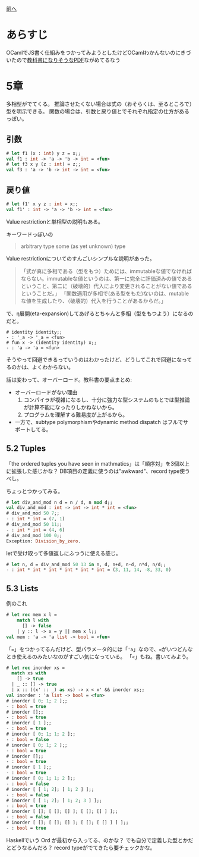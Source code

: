 [前へ](04introductiontoobjectivecaml-1.md)

# あらすじ

OCamlでJS書く仕組みをつかってみようとしたけどOCamlわかんないのにきづいたので[教科書になりそうなPDF](https://www.google.co.jp/search?q=Introduction+to+Objective+Caml)ながめてるなう

# 5章

多相型がでてくる。
推論させたくない場合は式の（おそらくは、至るところで）型を明示できる。
関数の場合は、引数と戻り値とでそれぞれ指定の仕方があるっぽい。

## 引数

```ocaml
# let f1 (x : int) y z = x;;
val f1 : int -> 'a -> 'b -> int = <fun>
# let f3 x y (z : int) = z;;
val f3 : 'a -> 'b -> int -> int = <fun>
```

## 戻り値

```ocaml
# let f1' x y z : int = x;;
val f1' : int -> 'a -> 'b -> int = <fun>
```

Value restrictionと単相型の説明もある。

キーワードっぽいの

> arbitrary type
> some (as yet unknown) type

Value restrictionについてのすんごいシンプルな説明があった。

> 「式が真に多相である（型をもつ）ためには、immutableな値でなければならない。immutableな値というのは、第一に完全に評価済みの値であるということ、第二に（破壊的）代入により変更されることがない値であるということだ。」
> 「関数適用が多相で(ある型をもた)ないのは、mutableな値を生成したり、（破壊的）代入を行うことがあるからだ。」

で、η展開(eta-expansion)してあげるとちゃんと多相（型をもつよう）になるのだと。

```
# identity identity;;
- : '_a -> '_a = <fun>
# fun x -> (identity identity) x;;
- : 'a -> 'a = <fun>
```

そうやって回避できるっていうのはわかったけど、どうしてこれで回避になってるのかは、よくわからない。

話は変わって、オーバーロード。教科書の要点まとめ:
* オーバーロードがない理由
  1. コンパイラが複雑になるし、十分に強力な型システムのもとでは型推論が計算不能になったりしかねないから。
  2. プログラムを理解する難易度が上がるから。
* 一方で、subtype polymorphismやdynamic method dispatch はフルでサポートしてる。 


## 5.2 Tuples

「the ordered tuples you have seen in mathmatics」は「順序対」を3個以上に拡張した感じかな？
DB項目の定義に使うのは"awkward"、record type使うべし。

ちょっとつかってみる。

```ocaml
# let div_and_mod n d = n / d, n mod d;;
val div_and_mod : int -> int -> int * int = <fun>
# div_and_mod 50 7;;
- : int * int = (7, 1)
# div_and_mod 50 11;;
- : int * int = (4, 6)
# div_and_mod 100 0;;
Exception: Division_by_zero.
```

letで受け取って多値返しにふつうに使える感じ。
```ocaml
# let n, d = div_and_mod 50 13 in n, d, n+d, n-d, n*d, n/d;;
- : int * int * int * int * int * int = (3, 11, 14, -8, 33, 0)
```


## 5.3 Lists

例のこれ

```ocaml
# let rec mem x l =
    match l with
      [] -> false
    | y :: l -> x = y || mem x l;;
val mem : 'a -> 'a list -> bool = <fun>
```

「`=`」をつかってるんだけど、型パラメータ的には「`'a`」なので、`=`がいつどんなとき使えるのみたいなのがすごい気になっている。
「`<`」もね。書いてみよう。

```ocaml
# let rec inorder xs =
  match xs with
    [] -> true
  | _ :: [] -> true
  | x :: ((x' :: _) as xs) -> x < x' && inorder xs;;
val inorder : 'a list -> bool = <fun>
# inorder [ 0; 1; 2 ];;
- : bool = true
# inorder [];;
- : bool = true
# inorder [ 1 ];;
- : bool = true
# inorder [ 0; 1; 1; 2 ];;
- : bool = false
# inorder [ 0; 1; 2 ];;
- : bool = true
# inorder [];;
- : bool = true
# inorder [ 1 ];;
- : bool = true
# inorder [ 0; 1; 1; 2 ];;
- : bool = false
# inorder [ [ 1; 2]; [ 1; 2 ] ];;
- : bool = false
# inorder [ [ 1; 2]; [ 1; 2; 3 ] ];;
- : bool = true
# inorder [ []; [ []; [] ]; [ []; [] ] ];;
- : bool = false
# inorder [ []; [ []; [] ]; [ []; [ [] ] ] ];;
- : bool = true
```

Haskellでいう Ord が最初から入ってる、のかな？
でも自分で定義した型とかだとどうなるんだろ？ record typeがでてきたら要チェックかな。

<!-- vi: se ft=markdown : -->
